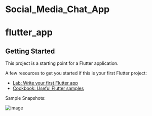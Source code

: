 # Social_Media_Chat_App

# flutter_app

## Getting Started

This project is a starting point for a Flutter application.

A few resources to get you started if this is your first Flutter project:

- [Lab: Write your first Flutter app](https://docs.flutter.dev/get-started/codelab)
- [Cookbook: Useful Flutter samples](https://docs.flutter.dev/cookbook)



Sample Snapshots:

![image](https://github.com/yogi753/Social_Media_Chat_App_Flutter/assets/113347563/6363af59-1dd4-4e44-b085-2e4ab8529d38)




